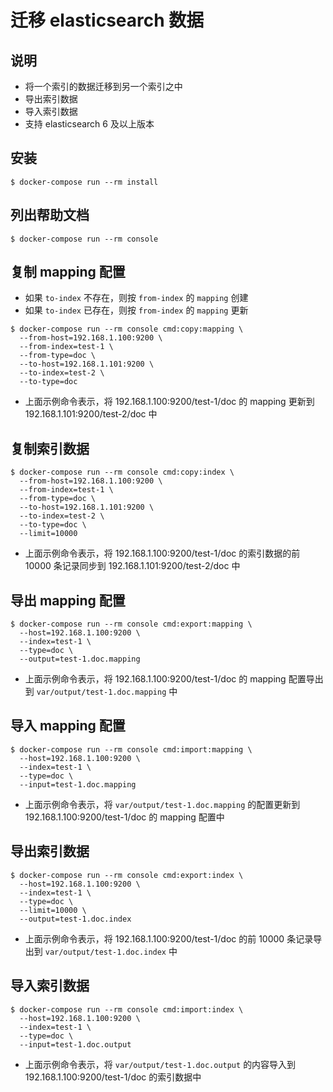 # 迁移 elasticsearch 数据

## 说明

* 将一个索引的数据迁移到另一个索引之中
* 导出索引数据
* 导入索引数据
* 支持 elasticsearch 6 及以上版本

## 安装

```
$ docker-compose run --rm install
```

## 列出帮助文档

```
$ docker-compose run --rm console
```

## 复制 mapping 配置

* 如果 `to-index` 不存在，则按 `from-index` 的 `mapping` 创建
* 如果 `to-index` 已存在，则按 `from-index` 的 `mapping` 更新

```
$ docker-compose run --rm console cmd:copy:mapping \
  --from-host=192.168.1.100:9200 \
  --from-index=test-1 \
  --from-type=doc \ 
  --to-host=192.168.1.101:9200 \
  --to-index=test-2 \
  --to-type=doc
```

* 上面示例命令表示，将 192.168.1.100:9200/test-1/doc 的 mapping 更新到 192.168.1.101:9200/test-2/doc 中

## 复制索引数据

```
$ docker-compose run --rm console cmd:copy:index \
  --from-host=192.168.1.100:9200 \
  --from-index=test-1 \ 
  --from-type=doc \ 
  --to-host=192.168.1.101:9200 \
  --to-index=test-2 \
  --to-type=doc \
  --limit=10000
```

* 上面示例命令表示，将 192.168.1.100:9200/test-1/doc 的索引数据的前 10000 条记录同步到 192.168.1.101:9200/test-2/doc 中

## 导出 mapping 配置

```
$ docker-compose run --rm console cmd:export:mapping \
  --host=192.168.1.100:9200 \
  --index=test-1 \
  --type=doc \
  --output=test-1.doc.mapping
```

* 上面示例命令表示，将 192.168.1.100:9200/test-1/doc 的 mapping 配置导出到 `var/output/test-1.doc.mapping` 中

## 导入 mapping 配置

```
$ docker-compose run --rm console cmd:import:mapping \
  --host=192.168.1.100:9200 \
  --index=test-1 \
  --type=doc \
  --input=test-1.doc.mapping
```


* 上面示例命令表示，将 `var/output/test-1.doc.mapping` 的配置更新到 192.168.1.100:9200/test-1/doc 的 mapping 配置中

## 导出索引数据

```
$ docker-compose run --rm console cmd:export:index \
  --host=192.168.1.100:9200 \
  --index=test-1 \
  --type=doc \
  --limit=10000 \
  --output=test-1.doc.index
```

* 上面示例命令表示，将 192.168.1.100:9200/test-1/doc 的前 10000 条记录导出到 `var/output/test-1.doc.index` 中

## 导入索引数据

```
$ docker-compose run --rm console cmd:import:index \
  --host=192.168.1.100:9200 \
  --index=test-1 \
  --type=doc \
  --input=test-1.doc.output
```

* 上面示例命令表示，将 `var/output/test-1.doc.output` 的内容导入到 192.168.1.100:9200/test-1/doc 的索引数据中
